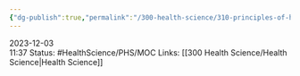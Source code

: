 ```yaml
---
{"dg-publish":true,"permalink":"/300-health-science/310-principles-of-health-science/principles-of-health-science/","updated":"2024-08-15T14:18:26.013-05:00"}
---
```


2023-12-03  
11:37
Status: #HealthScience/PHS/MOC 
Links: [[300 Health Science/Health Science\|Health Science]]